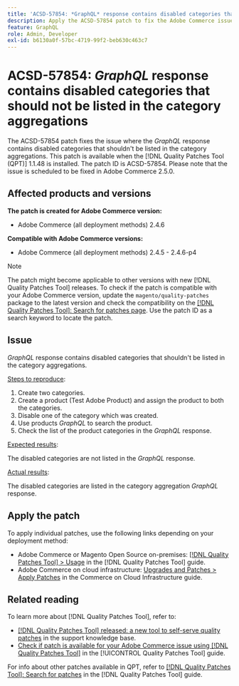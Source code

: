 ```yaml
---
title: 'ACSD-57854: *GraphQL* response contains disabled categories that should not be listed in the category aggregations'
description: Apply the ACSD-57854 patch to fix the Adobe Commerce issue where the *GraphQL* response contains disabled categories that shouldn't be listed in the category aggregations.
feature: GraphQL
role: Admin, Developer
exl-id: b6130a0f-57bc-4719-99f2-beb630c463c7
---
```

# ACSD-57854: *GraphQL* response contains disabled categories that should not be listed in the category aggregations

The ACSD-57854 patch fixes the issue where the *GraphQL* response contains disabled categories that shouldn't be listed in the category aggregations. This patch is available when the [!DNL Quality Patches Tool (QPT)] 1.1.48 is installed. The patch ID is ACSD-57854. Please note that the issue is scheduled to be fixed in Adobe Commerce 2.5.0.

## Affected products and versions

**The patch is created for Adobe Commerce version:**

* Adobe Commerce (all deployment methods) 2.4.6

**Compatible with Adobe Commerce versions:**

* Adobe Commerce (all deployment methods) 2.4.5 - 2.4.6-p4

>[!NOTE]
>
>The patch might become applicable to other versions with new [!DNL Quality Patches Tool] releases. To check if the patch is compatible with your Adobe Commerce version, update the `magento/quality-patches` package to the latest version and check the compatibility on the [[!DNL Quality Patches Tool]: Search for patches page](https://experienceleague.adobe.com/tools/commerce-quality-patches/index.html). Use the patch ID as a search keyword to locate the patch.

## Issue

*GraphQL* response contains disabled categories that shouldn't be listed in the category aggregations.

<u>Steps to reproduce</u>:

1. Create two categories.
1. Create a product (Test Adobe Product) and assign the product to both the categories.
1. Disable one of the category which was created.
1. Use products *GraphQL* to search the product.
1. Check the list of the product categories in the *GraphQL* response.

<u>Expected results</u>:

The disabled categories are not listed in the *GraphQL* response.

<u>Actual results</u>:

The disabled categories are listed in the category aggregation *GraphQL* response.

## Apply the patch

To apply individual patches, use the following links depending on your deployment method:

* Adobe Commerce or Magento Open Source on-premises: [[!DNL Quality Patches Tool] > Usage](https://experienceleague.adobe.com/docs/commerce-operations/tools/quality-patches-tool/usage.html) in the [!DNL Quality Patches Tool] guide.
* Adobe Commerce on cloud infrastructure: [Upgrades and Patches > Apply Patches](https://experienceleague.adobe.com/docs/commerce-cloud-service/user-guide/develop/upgrade/apply-patches.html) in the Commerce on Cloud Infrastructure guide.

## Related reading

To learn more about [!DNL Quality Patches Tool], refer to:

* [[!DNL Quality Patches Tool] released: a new tool to self-serve quality patches](https://experienceleague.adobe.com/en/docs/commerce-knowledge-base/kb/announcements/commerce-announcements/magento-quality-patches-released-new-tool-to-self-serve-quality-patches) in the support knowledge base.
* [Check if patch is available for your Adobe Commerce issue using [!DNL Quality Patches Tool]](/help/tools/quality-patches-tool/patches-available-in-qpt/check-patch-for-magento-issue-with-magento-quality-patches.md) in the [!UICONTROL Quality Patches Tool] guide.


For info about other patches available in QPT, refer to [[!DNL Quality Patches Tool]: Search for patches](https://experienceleague.adobe.com/tools/commerce-quality-patches/index.html) in the [!DNL Quality Patches Tool] guide.
